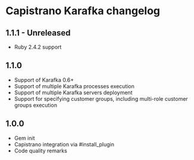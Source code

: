 # Capistrano Karafka changelog

## 1.1.1 - Unreleased
- Ruby 2.4.2 support

## 1.1.0
- Support of Karafka 0.6+
- Support of multiple Karafka processes execution
- Support of multiple Karafka servers deployment
- Support for specifying customer groups, including multi-role customer groups execution

## 1.0.0

- Gem init
- Capistrano integration via #install_plugin
- Code quality remarks
